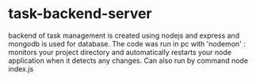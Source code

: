 # task-backend-server

backend of task management is created using nodejs and express and mongodb is used for database. The code was run in pc with 'nodemon' : monitors your project directory and automatically restarts your node application when it detects any changes. Can also run by command node index.js
